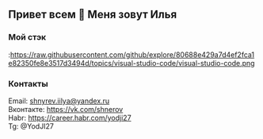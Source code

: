 ## Привет всем 👋 Меня зовут Илья

### Мой стэк
:https://raw.githubusercontent.com/github/explore/80688e429a7d4ef2fca1e82350fe8e3517d3494d/topics/visual-studio-code/visual-studio-code.png

### Контакты
Email: shnyrev.iilya@yandex.ru   
Вконтакте: https://vk.com/shnerov  
Habr: https://career.habr.com/yodji27  
Tg: @YodJI27  

